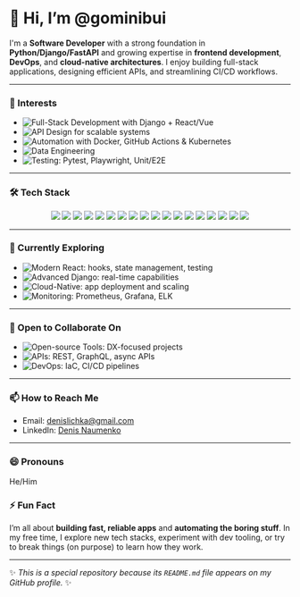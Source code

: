 # 👋 Hi, I’m @gominibui

I'm a **Software Developer** with a strong foundation in **Python/Django/FastAPI** and growing expertise in **frontend development**, **DevOps**, and **cloud-native architectures**. I enjoy building full-stack applications, designing efficient APIs, and streamlining CI/CD workflows.

---

### 👀 Interests
- ![Full-Stack Development](https://img.shields.io/badge/-Full--Stack%20Development-blue) with Django + React/Vue
- ![API Design](https://img.shields.io/badge/-API%20Design%20%26%20Architecture-green) for scalable systems
- ![Automation](https://img.shields.io/badge/-DevOps%20%26%20CI%2FCD-yellow) with Docker, GitHub Actions & Kubernetes
- ![Data Engineering](https://img.shields.io/badge/-Data%20Processing%20%26%20ETL-red)
- ![Testing](https://img.shields.io/badge/-Testing%20%26%20Quality-blueviolet): Pytest, Playwright, Unit/E2E

---

### 🛠️ Tech Stack

<p align="center">
  <img src="https://img.shields.io/badge/Python-3776AB?logo=python&logoColor=white" />
  <img src="https://img.shields.io/badge/JavaScript-F7DF1E?logo=javascript&logoColor=black" />
  <img src="https://img.shields.io/badge/TypeScript-3178C6?logo=typescript&logoColor=white" />
  <img src="https://img.shields.io/badge/Django-092E20?logo=django&logoColor=white" />
  <img src="https://img.shields.io/badge/FastAPI-009688?logo=fastapi&logoColor=white" />
  <img src="https://img.shields.io/badge/Flask-000000?logo=flask&logoColor=white" />
  <img src="https://img.shields.io/badge/React-61DAFB?logo=react&logoColor=black" />
  <img src="https://img.shields.io/badge/Redis-DC382D?logo=redis&logoColor=white" />
  <img src="https://img.shields.io/badge/PostgreSQL-4169E1?logo=postgresql&logoColor=white" />
  <img src="https://img.shields.io/badge/MongoDB-47A248?logo=mongodb&logoColor=white" />
  <img src="https://img.shields.io/badge/SQLite-003B57?logo=sqlite&logoColor=white" />
  <img src="https://img.shields.io/badge/Docker-2496ED?logo=docker&logoColor=white" />
  <img src="https://img.shields.io/badge/Docker--Compose-2496ED?logo=docker&logoColor=white" />
  <img src="https://img.shields.io/badge/Postman-FF6C37?logo=postman&logoColor=white" />
  <img src="https://img.shields.io/badge/GitHub%20Actions-2088FF?logo=githubactions&logoColor=white" />
  <img src="https://img.shields.io/badge/Linux-FCC624?logo=linux&logoColor=black" />
  <img src="https://img.shields.io/badge/Nginx-009639?logo=nginx&logoColor=white" />
  <img src="https://img.shields.io/badge/AWS-232F3E?logo=amazonaws&logoColor=white" />
</p>

---

### 🌱 Currently Exploring
- ![Modern React](https://img.shields.io/badge/-React%20%2B%20TypeScript-blue): hooks, state management, testing
- ![Advanced Django](https://img.shields.io/badge/-Async%20%26%20Channels-green): real-time capabilities
- ![Cloud-Native](https://img.shields.io/badge/-Docker%2C%20Kubernetes%2C%20Helm-red): app deployment and scaling
- ![Monitoring](https://img.shields.io/badge/-Observability%20%26%20Logging-orange): Prometheus, Grafana, ELK

---

### 💞️ Open to Collaborate On
- ![Open-source Tools](https://img.shields.io/badge/-Developer%20Tooling-blue): DX-focused projects
- ![APIs](https://img.shields.io/badge/-API%20Development-green): REST, GraphQL, async APIs
- ![DevOps](https://img.shields.io/badge/-Infrastructure%20Automation-yellow): IaC, CI/CD pipelines

---

### 📫 How to Reach Me
- Email: denislichka@gmail.com  
- LinkedIn: [Denis Naumenko](https://www.linkedin.com/in/denisnaumenko/)

---

### 😄 Pronouns
He/Him

### ⚡ Fun Fact
I’m all about **building fast, reliable apps** and **automating the boring stuff**. In my free time, I explore new tech stacks, experiment with dev tooling, or try to break things (on purpose) to learn how they work.

---

✨ _This is a special repository because its `README.md` file appears on my GitHub profile._ ✨
